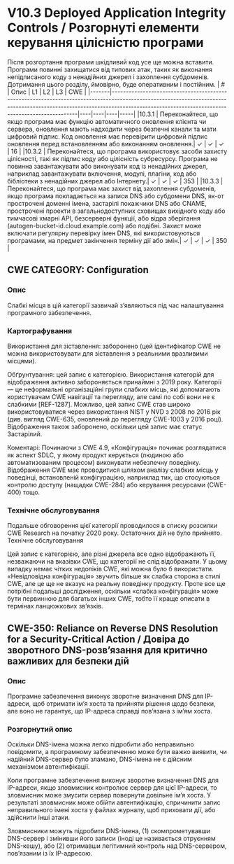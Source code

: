 # V10.3 Deployed Application Integrity Controls / Розгорнуті елементи керування цілісністю програми

Після розгортання програми шкідливий код усе ще можна вставити. Програми повинні захищатися від типових атак, таких як виконання непідписаного коду з ненадійних джерел і захоплення субдоменів.
</br> Дотримання цього розділу, ймовірно, буде оперативним і постійним.
| #     | Опис                                                                                                                                                                                                                  | L1 | L2 | L3 | CWE | 
|-------|------------------------------------------------------------------------------------------------------------------------------------------------------------------------------------------------------------------------------|----|----|----|-----|
|10.3.1 | Переконайтеся, що якщо програма має функцію автоматичного оновлення клієнта чи сервера, оновлення мають надходити через безпечні канали та мати цифровий підпис. Код оновлення має перевірити цифровий підпис оновлення перед встановленням або виконанням оновлення.|  ✓  | ✓  | ✓  | 16 |
|10.3.2 | Переконайтеся, що програма використовує засоби захисту цілісності, такі як підпис коду або цілісність субресурсу. Програма не повинна завантажувати або виконувати код із ненадійних джерел, наприклад завантажувати включення, модулі, плагіни, код або бібліотеки з ненадійних джерел або Інтернету.|  ✓  | ✓  | ✓  | 353 |
|10.3.3 | Переконайтеся, що програма має захист від захоплення субдоменів, якщо програма покладається на записи DNS або субдомени DNS, як-от прострочені доменні імена, застарілі покажчики DNS або CNAME, прострочені проекти в загальнодоступних сховищах вихідного коду або тимчасові хмарні API, безсерверні функції, або відра зберігання (autogen-bucket-id.cloud.example.com) або подібні. Захист може включати регулярну перевірку імен DNS, які використовуються програмами, на предмет закінчення терміну дії або змін.|  ✓  | ✓  | ✓  | 350 |

## CWE CATEGORY: Configuration

### Опис
Слабкі місця в цій категорії зазвичай з’являються під час налаштування програмного забезпечення.

### Картографування

Використання для зіставлення: заборонено (цей ідентифікатор CWE не можна використовувати для зіставлення з реальними вразливими місцями).

Обґрунтування: цей запис є категорією. Використання категорій для відображення активно забороняється принаймні з 2019 року. Категорії — це неформальні організаційні групи слабких місць, які допомагають користувачам CWE навігації та перегляду, але самі по собі вони не є слабкими [REF-1287]. Можливо, цей запис CWE став широко використовуватися через використання NIST у NVD з 2008 по 2016 рік (див. вигляд CWE-635, оновлений до перегляду CWE-1003 у 2016 році). Відображення також заборонено, оскільки цей запис має статус Застарілий.

Коментарі: Починаючи з CWE 4.9, «Конфігурація» починає розглядатися як аспект SDLC, у якому продукт керується (людиною або автоматизованим процесом) виконувати небезпечну поведінку. Відображення CWE має проводитися шляхом аналізу слабких місць у поведінці, встановленій конфігурацією, наприклад тих, що стосуються контролю доступу (нащадки CWE-284) або керування ресурсами (CWE-400) тощо.

### Технічне обслуговування

Подальше обговорення цієї категорії проводилося в списку розсилки CWE Research на початку 2020 року. Остаточних дій не було прийнято.
Технічне обслуговування

Цей запис є категорією, але різні джерела все одно відображають її, незважаючи на вказівки CWE, що категорії не слід відображати. У цьому випадку немає чітких недоліків CWE, які можна було б використати. «Невідповідна конфігурація» звучить більше як слабка сторона в стилі CWE, але це ще не вказує на реальну поведінку продукту. Проте все ще потрібні подальші дослідження, оскільки «слабка конфігурація» може бути первинною для багатьох інших CWE, тобто її краще описати в термінах ланцюжкових зв’язків.

## CWE-350: Reliance on Reverse DNS Resolution for a Security-Critical Action / Довіра до зворотного DNS-розв’язання для критично важливих для безпеки дій
### Опис
Програмне забезпечення виконує зворотне визначення DNS для IP-адреси, щоб отримати ім’я хоста та прийняти рішення щодо безпеки, але воно не гарантує, що IP-адреса справді пов’язана з ім’ям хоста.

### Розгорнутий опис
Оскільки DNS-імена можна легко підробити або неправильно повідомити, а програмному забезпеченню може бути важко виявити, чи надійний DNS-сервер було зламано, DNS-імена не є дійсним механізмом автентифікації.

Коли програмне забезпечення виконує зворотне визначення DNS для IP-адреси, якщо зловмисник контролює сервер для цієї IP-адреси, то зловмисник може змусити сервер повернути довільне ім’я хоста. У результаті зловмисник може обійти автентифікацію, спричинити запис неправильного імені хоста у файлах журналу, щоб приховати дії, або здійснити інші атаки.

Зловмисники можуть підробити DNS-імена, (1) скомпрометувавши DNS-сервер і змінивши його записи (іноді це називається отруєнням DNS-кешу), або (2) отримавши легітимний контроль над DNS-сервером, пов’язаним із їх IP-адресою.

### 
